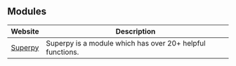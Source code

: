 ## Modules

| Website | Description |
|:-:|-|
| [Superpy](https://github.com/fiftys7vencode/superpy) | Superpy is a module which has over 20+ helpful functions. |
